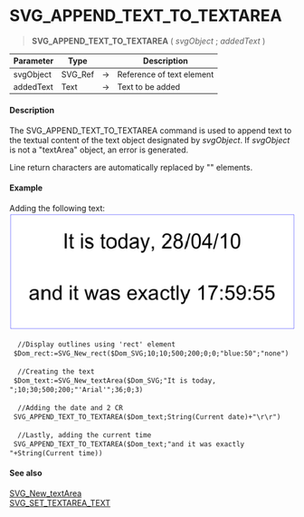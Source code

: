 # SVG_APPEND_TEXT_TO_TEXTAREA

>**SVG_APPEND_TEXT_TO_TEXTAREA** ( *svgObject* ; *addedText* )

| Parameter | Type |  | Description |
| --- | --- | --- | --- |
| svgObject | SVG_Ref | &#8594; | Reference of text element |
| addedText | Text | &#8594; | Text to be added |



#### Description 

The SVG\_APPEND\_TEXT\_TO\_TEXTAREA command is used to append text to the textual content of the text object designated by *svgObject*. If *svgObject* is not a "textArea" object, an error is generated. 

Line return characters are automatically replaced by "<tbreak/>" elements. 

#### Example 

Adding the following text:  
![](../images/pict359222.en.png)

```4d
  //Display outlines using 'rect' element
 $Dom_rect:=SVG_New_rect($Dom_SVG;10;10;500;200;0;0;"blue:50";"none")
 
  //Creating the text
 $Dom_text:=SVG_New_textArea($Dom_SVG;"It is today, ";10;30;500;200;"'Arial'";36;0;3)
 
  //Adding the date and 2 CR
 SVG_APPEND_TEXT_TO_TEXTAREA($Dom_text;String(Current date)+"\r\r")
 
  //Lastly, adding the current time
 SVG_APPEND_TEXT_TO_TEXTAREA($Dom_text;"and it was exactly "+String(Current time))
```

#### See also 

[SVG\_New\_textArea](SVG_New_textArea.md)  
[SVG\_SET\_TEXTAREA\_TEXT](SVG_SET_TEXTAREA_TEXT.md)  